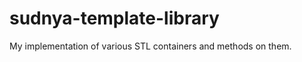 sudnya-template-library
=======================
My implementation of various STL containers and methods on them.
